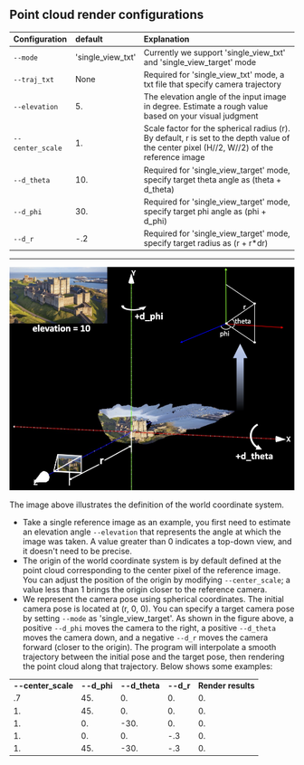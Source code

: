 ## Point cloud render configurations
| Configuration | default |   Explanation  | 
|:------------- |:----- | :------------- |
| `--mode` | 'single_view_txt' | Currently we support 'single_view_txt' and 'single_view_target' mode|
| `--traj_txt` | None | Required for 'single_view_txt' mode, a txt file that specify camera trajectory |
| `--elevation` | 5. | The elevation angle of the input image in degree. Estimate a rough value based on your visual judgment |
| `--center_scale` | 1. | Scale factor for the spherical radius (r). By default, r is set to the depth value of the center pixel (H//2, W//2) of the reference image |
| `--d_theta` | 10. | Required for 'single_view_target' mode, specify target theta angle as (theta + d_theta) |
| `--d_phi` | 30. | Required for 'single_view_target' mode, specify target phi angle as (phi + d_phi) |
| `--d_r` | -.2 | Required for 'single_view_target' mode, specify target radius as (r + r*dr) |

<hr>

![fig](../assets/doc_world.png)

The image above illustrates the definition of the world coordinate system. 
- Take a single reference image as an example, you first need to estimate an elevation angle `--elevation` that represents the angle at which the image was taken. A value greater than 0 indicates a top-down view, and it doesn't need to be precise.
- The origin of the world coordinate system is by default defined at the point cloud corresponding to the center pixel of the reference image. You can adjust the position of the origin by modifying `--center_scale`; a value less than 1 brings the origin closer to the reference camera.
- We represent the camera pose using spherical coordinates. The initial camera pose is located at (r, 0, 0). You can specify a target camera pose by setting `--mode` as 'single_view_target'. As shown in the figure above, a positive `--d_phi` moves the camera to the right, a positive `--d_theta` moves the camera down, and a negative `--d_r` moves the camera forward (closer to the origin). The program will interpolate a smooth trajectory between the initial pose and the target pose, then rendering the point cloud along that trajectory. Below shows some examples:
<table class="center">
    <tr style="font-weight: bolder;text-align:center;">
        <td> --center_scale </td>
        <td> --d_phi </td>
        <td> --d_theta </td>
        <td> --d_r </td>
        <td>Render results</td>
    </tr>
   <tr>
  <td>
    .7
  </td>
  <td>
    45.
  </td>
  <td>
    0.
  </td>
  <td>
    0.
  </td>
  <td>
    0.
  </td>
  </tr>
   <tr>
  <td>
    1.
  </td>
  <td>
    45.
  </td>
  <td>
    0.
  </td>
  <td>
    0.
  </td>
  <td>
    0.
  </td>
  </tr>
     <tr>
  <td>
    1.
  </td>
  <td>
    0.
  </td>
  <td>
    -30.
  </td>
  <td>
    0.
  </td>
  <td>
    0.
  </td>
  </tr>
     <tr>
  <td>
    1.
  </td>
  <td>
    0.
  </td>
  <td>
    0.
  </td>
  <td>
    -.3
  </td>
  <td>
    0.
  </td>
  </tr>
     <tr>
  <td>
    1.
  </td>
  <td>
    45.
  </td>
  <td>
    -30.
  </td>
  <td>
    -.3
  </td>
  <td>
    0.
  </td>
  </tr>
</table>